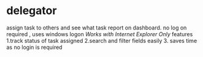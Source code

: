 # delegator
assign task to others and see what task report on dashboard. no log on required , uses windows logon
*Works with Internet Explorer Only*
features
1.track status of task assigned
2.search and filter fields easily 
3. saves time as no login is required

